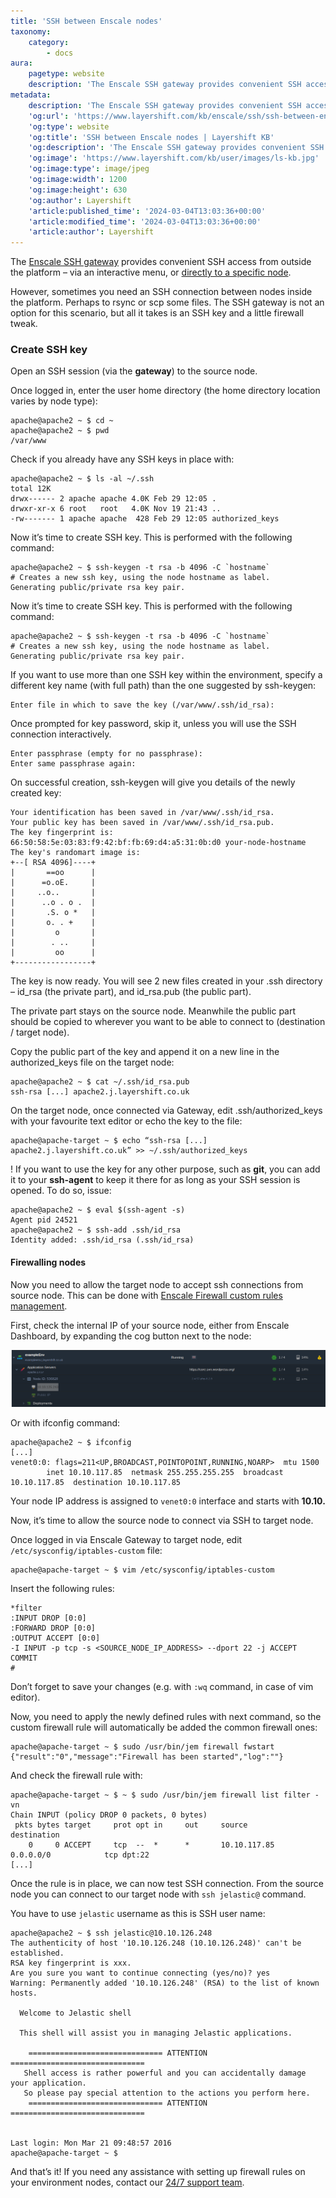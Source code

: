 ```yaml
---
title: 'SSH between Enscale nodes'
taxonomy:
    category:
        - docs
aura:
    pagetype: website
    description: 'The Enscale SSH gateway provides convenient SSH access from outside the platform via an interactive menu, or directly to a specific node. However, sometimes you need an SSH connection between nodes inside the platform. Perhaps to rsync or scp some files. The SSH gateway is not an option for this scenario, but all it takes...'
metadata:
    description: 'The Enscale SSH gateway provides convenient SSH access from outside the platform via an interactive menu, or directly to a specific node. However, sometimes you need an SSH connection between nodes inside the platform. Perhaps to rsync or scp some files. The SSH gateway is not an option for this scenario, but all it takes...'
    'og:url': 'https://www.layershift.com/kb/enscale/ssh/ssh-between-enscale-nodes'
    'og:type': website
    'og:title': 'SSH between Enscale nodes | Layershift KB'
    'og:description': 'The Enscale SSH gateway provides convenient SSH access from outside the platform via an interactive menu, or directly to a specific node. However, sometimes you need an SSH connection between nodes inside the platform. Perhaps to rsync or scp some files. The SSH gateway is not an option for this scenario, but all it takes...'
    'og:image': 'https://www.layershift.com/kb/user/images/ls-kb.jpg'
    'og:image:type': image/jpeg
    'og:image:width': 1200
    'og:image:height': 630
    'og:author': Layershift
    'article:published_time': '2024-03-04T13:03:36+00:00'
    'article:modified_time': '2024-03-04T13:03:36+00:00'
    'article:author': Layershift
---
```


The [Enscale SSH gateway](../enscale-ssh-access) provides convenient SSH access from outside the platform – via an interactive menu, or [directly to a specific node](../enscale-ssh-access#enscale-ssh-access-for-sc).

However, sometimes you need an SSH connection between nodes inside the platform. Perhaps to rsync or scp some files. The SSH gateway is not an option for this scenario, but all it takes is an SSH key and a little firewall tweak.

### Create SSH key

Open an SSH session (via the **gateway**) to the source node.

Once logged in, enter the user home directory (the home directory location varies by node type):

```
apache@apache2 ~ $ cd ~
apache@apache2 ~ $ pwd
/var/www
```

Check if you already have any SSH keys in place with:

```
apache@apache2 ~ $ ls -al ~/.ssh
total 12K
drwx------ 2 apache apache 4.0K Feb 29 12:05 .
drwxr-xr-x 6 root   root   4.0K Nov 19 21:43 ..
-rw------- 1 apache apache  428 Feb 29 12:05 authorized_keys
```

Now it’s time to create SSH key. This is performed with the following command:

```
apache@apache2 ~ $ ssh-keygen -t rsa -b 4096 -C `hostname`
# Creates a new ssh key, using the node hostname as label.
Generating public/private rsa key pair.
```

Now it’s time to create SSH key. This is performed with the following command:

```
apache@apache2 ~ $ ssh-keygen -t rsa -b 4096 -C `hostname`
# Creates a new ssh key, using the node hostname as label.
Generating public/private rsa key pair.
```

If you want to use more than one SSH key within the environment, specify a different key name (with full path) than the one suggested by ssh-keygen:

```
Enter file in which to save the key (/var/www/.ssh/id_rsa):
```

Once prompted for key password, skip it, unless you will use the SSH connection interactively.

```
Enter passphrase (empty for no passphrase):
Enter same passphrase again:
```

On successful creation, ssh-keygen will give you details of the newly created key:

```
Your identification has been saved in /var/www/.ssh/id_rsa.
Your public key has been saved in /var/www/.ssh/id_rsa.pub.
The key fingerprint is:
66:50:58:5e:03:83:f9:42:bf:fb:69:d4:a5:31:0b:d0 your-node-hostname
The key's randomart image is:
+--[ RSA 4096]----+
|       ==oo      |
|      =o.oE.     |
|     ..o..       |
|      ..o . o .  |
|       .S. o *   |
|       o. . +    |
|         o       |
|        . ..     |
|         oo      |
+-----------------+
```

The key is now ready. You will see 2 new files created in your .ssh directory – id_rsa (the private part), and id_rsa.pub (the public part).

The private part stays on the source node. Meanwhile the public part should be copied to wherever you want to be able to connect to (destination / target node).

Copy the public part of the key and append it on a new line in the authorized_keys file on the target node:

```
apache@apache2 ~ $ cat ~/.ssh/id_rsa.pub
ssh-rsa [...] apache2.j.layershift.co.uk
```

On the target node, once connected via Gateway, edit .ssh/authorized_keys with your favourite text editor or echo the key to the file:

```
apache@apache-target ~ $ echo “ssh-rsa [...] apache2.j.layershift.co.uk” >> ~/.ssh/authorized_keys
```

! If you want to use the key for any other purpose, such as **git**, you can add it to your **ssh-agent** to keep it there for as long as your SSH session is opened. To do so, issue:

```
apache@apache2 ~ $ eval $(ssh-agent -s)
Agent pid 24521
apache@apache2 ~ $ ssh-add .ssh/id_rsa
Identity added: .ssh/id_rsa (.ssh/id_rsa)
```

#### Firewalling nodes

Now you need to allow the target node to accept ssh connections from source node. This can be done with [Enscale Firewall custom rules management](https://www.virtuozzo.com/application-platform-docs/custom-firewall/).

First, check the internal IP of your source node, either from Enscale Dashboard, by expanding the cog button next to the node:

![SSH%20between%20Enscale%20nodes-1](SSH%20between%20Enscale%20nodes-1.png "SSH%20between%20Enscale%20nodes-1")

Or with ifconfig command:

```
apache@apache2 ~ $ ifconfig
[...]
venet0:0: flags=211<UP,BROADCAST,POINTOPOINT,RUNNING,NOARP>  mtu 1500
        inet 10.10.117.85  netmask 255.255.255.255  broadcast 10.10.117.85  destination 10.10.117.85
```

Your node IP address is assigned to `venet0:0` interface and starts with **10.10.**

Now, it’s time to allow the source node to connect via SSH to target node.

Once logged in via Enscale Gateway to target node, edit `/etc/sysconfig/iptables-custom` file:

```
apache@apache-target ~ $ vim /etc/sysconfig/iptables-custom
```

Insert the following rules:

```
*filter
:INPUT DROP [0:0]
:FORWARD DROP [0:0]
:OUTPUT ACCEPT [0:0]
-I INPUT -p tcp -s <SOURCE_NODE_IP_ADDRESS> --dport 22 -j ACCEPT
COMMIT
#
```

Don’t forget to save your changes (e.g. with `:wq` command, in case of vim editor).

Now, you need to apply the newly defined rules with next command, so the custom firewall rule will automatically be added the common firewall ones:

```
apache@apache-target ~ $ sudo /usr/bin/jem firewall fwstart
{"result":"0","message":"Firewall has been started","log":""}
```

And check the firewall rule with:

```
apache@apache-target ~ $ ~ $ sudo /usr/bin/jem firewall list filter -vn
Chain INPUT (policy DROP 0 packets, 0 bytes)
 pkts bytes target     prot opt in     out     source               destination
    0     0 ACCEPT     tcp  --  *      *       10.10.117.85         0.0.0.0/0            tcp dpt:22
[...]
```

Once the rule is in place, we can now test SSH connection. From the source node you can connect to our target node with `ssh jelastic@` command.

You have to use `jelastic` username as this is SSH user name:

```
apache@apache2 ~ $ ssh jelastic@10.10.126.248
The authenticity of host '10.10.126.248 (10.10.126.248)' can't be established.
RSA key fingerprint is xxx.
Are you sure you want to continue connecting (yes/no)? yes
Warning: Permanently added '10.10.126.248' (RSA) to the list of known hosts.
 
  Welcome to Jelastic shell
 
  This shell will assist you in managing Jelastic applications.
 
    ============================== ATTENTION ==============================
   Shell access is rather powerful and you can accidentally damage your application.
   So please pay special attention to the actions you perform here.
    ============================== ATTENTION ==============================
 
 
Last login: Mon Mar 21 09:48:57 2016
apache@apache-target ~ $
```

And that’s it! If you need any assistance with setting up firewall rules on your environment nodes, contact our [24/7 support team](https://www.layershift.com/support/?form=technical).


